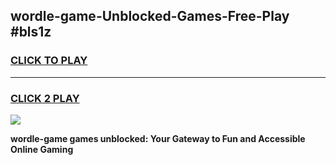 
## wordle-game-Unblocked-Games-Free-Play #bls1z
<h3>
<a href="https://us.freeplayer.one?title=wordle-game&ref=9M">CLICK TO PLAY</a></h3>
<hr>

<h3>
<a href="https://us.freeplayer.one?title=wordle-game&ref=9M">CLICK 2 PLAY</a>
  
</h3>

<a href="https://us.freeplayer.one?title=wordle-game&ref=9M"><img src="https://clearcache.store/games.png"></a>


**wordle-game games unblocked: Your Gateway to Fun and Accessible Online Gaming**
